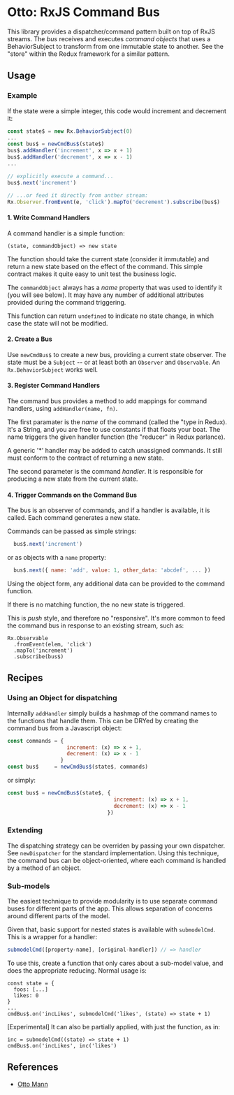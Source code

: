# Otto: RxJS Command Bus

This library provides a dispatcher/command pattern built on top of 
RxJS streams. The *bus* receives and executes *command objects* that 
uses a  BehaviorSubject to transform from one immutable state to 
another. See the "store" within the Redux framework for a similar
pattern.

## Usage

### Example

If the state were a simple integer, this code would
increment and decrement it:

```javascript
const state$ = new Rx.BehaviorSubject(0)
...
const bus$ = newCmdBus$(state$)
bus$.addHandler('increment', x => x + 1)
bus$.addHandler('decrement', x => x - 1)
...

// explicitly execute a command...
bus$.next('increment')

// ...or feed it directly from anther stream:
Rx.Observer.fromEvent(e, 'click').mapTo('decrement').subscribe(bus$)
```

#### 1. Write Command Handlers

A command handler is a simple function:

```
(state, commandObject) => new state
```

The function should take the current state (consider it immutable)
and return a new state based on the effect of the command. This simple
contract makes it quite easy to unit test the business logic.

The `commandObject` always has a *name* property that was used to 
identify it (you will see below). It may have any number of additional
attributes provided during the command triggering.

This function can return `undefined` to indicate no state change, in 
which case the state will not be modified.

#### 2. Create a Bus
 
Use `newCmdBus$` to create a new bus, providing a current state 
observer. The state must be a `Subject` -- or at least both an 
`Observer` and `Observable`. An `Rx.BehaviorSubject` works well.

#### 3. Register Command Handlers
 
The command bus provides a method to add mappings for command 
handlers, using `addHandler(name, fn)`. 

The first paramater is the *name* of the command (called the "type
in Redux). It's a String, and you are free to use constants if
that floats your boat. The name triggers the given handler function (the 
"reducer" in Redux parlance). 

A generic '*' handler may be added to catch unassigned commands. It still
must conform to the contract of returning a new state.

The second parameter is the command *handler*. It is responsible for
producing a new state from the current state. 

#### 4. Trigger Commands on the Command Bus

The bus is an observer of commands, and if a handler is
available, it is called. Each command generates a new state.

Commands can be passed as simple strings:

```javascript
  bus$.next('increment')
```

or as objects with a `name` property:

```javascript
  bus$.next({ name: 'add', value: 1, other_data: 'abcdef', ... })
```

Using the object form, any additional data can be provided to the 
command function.

If there is no matching function, the no new state is triggered.

This is *push* style, and therefore no "responsive". It's more common 
to feed the command bus in response to an existing stream, such as:

```
Rx.Observable
  .fromEvent(elem, 'click')
  .mapTo('increment')
  .subscribe(bus$)
```


## Recipes

### Using an Object for dispatching

Internally `addHandler` simply builds a hashmap of the command names
to the functions that handle them. This can be DRYed by creating
the command bus from a Javascript object:

```javascript
const commands = {
                   increment: (x) => x + 1,
                   decrement: (x) => x - 1
                 }
const bus$     = newCmdBus$(state$, commands)
```

or simply:

```javascript
const bus$ = newCmdBus$(state$, {
                                  increment: (x) => x + 1,
                                  decrement: (x) => x - 1
                                })
```

### Extending

The dispatching strategy can be overriden by passing your
own dispatcher. See `newDispatcher` for the standard implementation.
Using this technique, the command bus can be object-oriented, where
each command is handled by a method of an object.


### Sub-models

The easiest technique to provide modularity is to
use separate command buses for different parts of the app.
This allows separation of concerns around different parts of the model.

Given that, basic support for nested states is available with 
`submodelCmd`. This is a wrapper for a handler:

```javascript
submodelCmd([property-name], [original-handler]) // => handler
```

To use this, create a function that only cares about a sub-model 
value, and does the appropriate reducing. Normal usage is:

```
const state = {
  foos: [...]
  likes: 0
}
...
cmdBus$.on('incLikes', submodelCmd('likes', (state) => state + 1)
```

[Experimental] It can also be partially applied, with just the function, as in:

```
inc = submodelCmd((state) => state + 1)
cmdBus$.on('incLikes', inc('likes')
```


## References

* [Otto Mann](https://en.wikipedia.org/wiki/Otto_Mann)